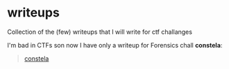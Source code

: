 # writeups

Collection of the (few) writeups that I will write for ctf challanges

I'm bad in CTFs son now I have only a writeup for Forensics chall **constela**:

> [constela](csaw21-constela/)
